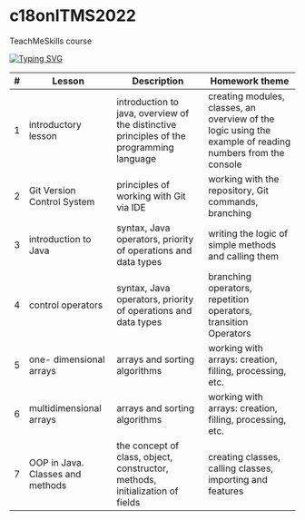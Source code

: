 # c18onlTMS2022

TeachMeSkills course

[![Typing SVG](https://readme-typing-svg.herokuapp.com?font=Fira+Code&size=25&color=730EC4&multiline=true&width=435&height=100&lines=oooo+you+Teach+Me+tra-la-la;my+Skills+din-don++++)](https://git.io/typing-svg)

| #  | Lesson   | Description |Homework theme |
| ------- | -------- | -------- |-------- |
| 1  |introductory lesson | introduction to java, overview of the distinctive principles of the programming language |  creating modules, classes, an overview of the logic using the example of reading numbers from the console |
| 2  |Git Version Control System    | principles of working with Git via IDE |  working with the repository, Git commands, branching|
| 3  |introduction to Java   | syntax, Java operators, priority of operations and data types | writing the logic of simple methods and calling them|
| 4  |control operators   | syntax, Java operators, priority of operations and data types | branching operators, repetition operators, transition Operators|
| 5  |one- dimensional arrays   | arrays and sorting algorithms |working with arrays: creation, filling, processing, etc.|
| 6  |multidimensional arrays   | arrays and sorting algorithms |working with arrays: creation, filling, processing, etc.|
| 7  |OOP in Java. Classes and methods  | the concept of class, object, constructor, methods, initialization of fields |creating classes, calling classes, importing and features|
